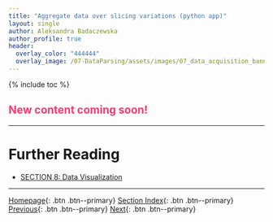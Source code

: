 ```yaml
---
title: "Aggregate data over slicing variations (python app)"
layout: single
author: Aleksandra Badaczewska
author_profile: true
header:
  overlay_color: "444444"
  overlay_image: /07-DataParsing/assets/images/07_data_acquisition_banner.png
---
```


{% include toc %}

## <span style="color: #ff3870;">New content coming soon!</span>







___
# Further Reading
* [SECTION 8: Data Visualization](../../08-DataVisualization/00-DataVisualization-LandingPage)


___

[Homepage](../../index.md){: .btn  .btn--primary}
[Section Index](../00-DataParsing-LandingPage){: .btn  .btn--primary}
[Previous](01-merge-data-py){: .btn  .btn--primary}
[Next](../../08-DataVisualization/00-DataVisualization-LandingPage){: .btn  .btn--primary}

